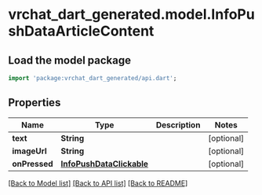 # vrchat_dart_generated.model.InfoPushDataArticleContent

## Load the model package
```dart
import 'package:vrchat_dart_generated/api.dart';
```

## Properties
Name | Type | Description | Notes
------------ | ------------- | ------------- | -------------
**text** | **String** |  | [optional] 
**imageUrl** | **String** |  | [optional] 
**onPressed** | [**InfoPushDataClickable**](InfoPushDataClickable.md) |  | [optional] 

[[Back to Model list]](../README.md#documentation-for-models) [[Back to API list]](../README.md#documentation-for-api-endpoints) [[Back to README]](../README.md)


